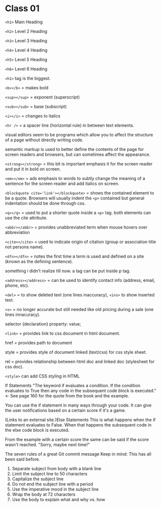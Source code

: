# Class 01


`<h1>` Main Heading

`<h2>` Level 2 Heading

`<h3>` Level 3 Heading

`<h4>` Level 4 Heading

`<h5>` Level 5 Heading

`<h6>` Level 6 Heading

`<h1>` tag is the biggest.

`<b></b>` = makes bold

`<sup></sup>` = exponent (superscript)

`<sub></sub>` = base (subscript)

`<i></i>` = changes to italics

`<hr />` = a spacer line (horizontal rule) in between text elements.

visual editors seem to be programs which allow you to affect the structure of a page without directly writing code.

semantic markup is used to better define the contents of the page for screen readers and browsers, but can sometimes affect the appearance.

`<strong></strong>` = this bit is important emphasis it for the screen reader and put it in bold on screen.

`<em></em>` = ads emphasis to words to subtly change the meaning of a sentence for the screen reader and add italics on screen.

`<blockquote cite='link'></blockquote>` = shows the contained element to be a quote. Browsers will usually indent the `<p>` contained but general indentation should be done through css.

`<q></q>` = used to put a shorter quote inside a `<p>` tag. both elements can use the cite attribute.

`<abbr></abbr>` = provides unabbreviated term when mouse hovers over abbreviation

`<cite></cite>` = used to indicate origin of citation (group or association title not persons name).

`<dfn></dfn>` = notes the first time a term is used and defined on a site (known as the defining sentence).

something i didn’t realize till now. a tag can be put inside p tag.

`<address></address>` = can be used to identify contact info (address, email, phone, etc).

`<del>` = to show deleted text (one lines inaccuracy), `<ins>` to show inserted text.

`<s>` = no longer accurate but still needed like old pricing during a sale (one lines innacuracy).

selector {declaration} property: value;

`<link>` = provides link to css document in html document.

href = provides path to document

style = provides style of document linked (text/css) for css style sheet.

rel = provides relationship between html doc and linked doc (stylesheet for css doc).

`<style>` can add CSS styling in HTML

If Statements
"The keyword if evaluates a condition. If the condition evaluates to True then any code in the subsequent code block is executed." <- See page 160 for the quote from the book and the example.

You can use the if statement in many ways through your code. It can give the user notifications based on a certain score if it's a game.

(Links to an external site.)Else Statements
This is what happens when the if statement evaluates to False. When that happens the subsequent code in the else code block is executed.

From the example with a certain score the same can be said if the score wasn't reached. "Sorry, maybe next time!"

The seven rules of a great Git commit message
Keep in mind: This has all been said before.

1. Separate subject from body with a blank line
2. Limit the subject line to 50 characters
3. Capitalize the subject line
4. Do not end the subject line with a period
5. Use the imperative mood in the subject line
6. Wrap the body at 72 characters
7. Use the body to explain what and why vs. how
